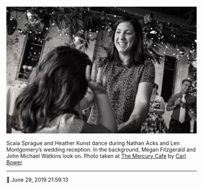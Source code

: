 ![Scaia Sprague and Heather Kunst dance](assets/541efb367731561fad4d5d7847a39797.webp)

Scaia Sprague and Heather Kunst dance during Nathan Acks and Len Montgomery’s wedding reception. In the background, Megan Fitzgerald and John Michael Watkins look on. Photo taken at [The Mercury Cafe](http://mercurycafe.com/) by [Carl Bower](http://carlbowerphotos.com/).

- - - -

📅 June 29, 2019 21:59:13

